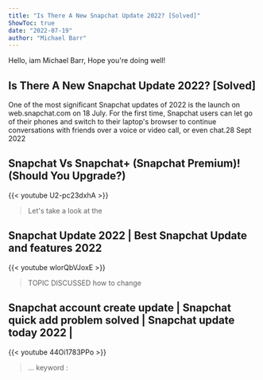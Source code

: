 ```yaml
---
title: "Is There A New Snapchat Update 2022? [Solved]"
ShowToc: true 
date: "2022-07-19"
author: "Michael Barr" 
---
```


Hello, iam Michael Barr, Hope you're doing well!
## Is There A New Snapchat Update 2022? [Solved]
One of the most significant Snapchat updates of 2022 is the launch on web.snapchat.com on 18 July. For the first time, Snapchat users can let go of their phones and switch to their laptop's browser to continue conversations with friends over a voice or video call, or even chat.28 Sept 2022

## Snapchat Vs Snapchat+ (Snapchat Premium)! (Should You Upgrade?)
{{< youtube U2-pc23dxhA >}}
>Let's take a look at the 

## Snapchat Update 2022 | Best Snapchat Update and features 2022
{{< youtube wlorQbVJoxE >}}
>TOPIC DISCUSSED how to change 

## Snapchat account create update | Snapchat quick add problem solved | Snapchat update today 2022 |
{{< youtube 44Oi1783PPo >}}
>... keyword : 

